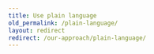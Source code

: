 ```yaml
---
title: Use plain language
old_permalink: /plain-language/
layout: redirect
redirect: /our-approach/plain-language/
---
```

